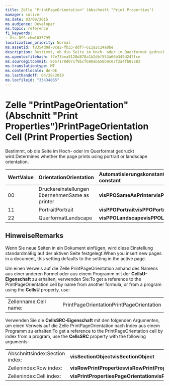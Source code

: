 ```yaml
---
title: Zelle "PrintPageOrientation" (Abschnitt "Print Properties")
manager: soliver
ms.date: 03/09/2015
ms.audience: Developer
ms.topic: reference
f1_keywords:
- Vis_DSS.chm1033795
localization_priority: Normal
ms.assetid: f8354d0d-0ce2-fb33-ddf7-611a2c24a8be
description: Bestimmt, ob die Seite im Hoch- oder im Querformat gedruckt wird.
ms.openlocfilehash: f7e73bea5120d878a1b2dbf553a66b349d247fce
ms.sourcegitcommit: 8657170d071f9bcf680aba50b9c07f2a4fb82283
ms.translationtype: MT
ms.contentlocale: de-DE
ms.lasthandoff: 04/28/2019
ms.locfileid: "33434865"
---
```

# <a name="printpageorientation-cell-print-properties-section"></a><span data-ttu-id="b2303-103">Zelle "PrintPageOrientation" (Abschnitt "Print Properties")</span><span class="sxs-lookup"><span data-stu-id="b2303-103">PrintPageOrientation Cell (Print Properties Section)</span></span>

<span data-ttu-id="b2303-104">Bestimmt, ob die Seite im Hoch- oder im Querformat gedruckt wird.</span><span class="sxs-lookup"><span data-stu-id="b2303-104">Determines whether the page prints using portrait or landscape orientation.</span></span>
  
|<span data-ttu-id="b2303-105">**Wert**</span><span class="sxs-lookup"><span data-stu-id="b2303-105">**Value**</span></span>|<span data-ttu-id="b2303-106">**Orientation**</span><span class="sxs-lookup"><span data-stu-id="b2303-106">**Orientation**</span></span>|<span data-ttu-id="b2303-107">**Automatisierungskonstante**</span><span class="sxs-lookup"><span data-stu-id="b2303-107">**Automation constant**</span></span>|
|:-----|:-----|:-----|
| <span data-ttu-id="b2303-108">0</span><span class="sxs-lookup"><span data-stu-id="b2303-108">0</span></span>  <br/> | <span data-ttu-id="b2303-109">Druckereinstellungen übernehmen</span><span class="sxs-lookup"><span data-stu-id="b2303-109">Same as printer</span></span>  <br/> |<span data-ttu-id="b2303-110">**visPPOSameAsPrinter**</span><span class="sxs-lookup"><span data-stu-id="b2303-110">**visPPOSameAsPrinter**</span></span> <br/> |
| <span data-ttu-id="b2303-111">1</span><span class="sxs-lookup"><span data-stu-id="b2303-111">1</span></span>  <br/> | <span data-ttu-id="b2303-112">Portrait</span><span class="sxs-lookup"><span data-stu-id="b2303-112">Portrait</span></span>  <br/> |<span data-ttu-id="b2303-113">**visPPOPortrait**</span><span class="sxs-lookup"><span data-stu-id="b2303-113">**visPPOPortrait**</span></span> <br/> |
|<span data-ttu-id="b2303-114">2</span><span class="sxs-lookup"><span data-stu-id="b2303-114">2</span></span>  <br/> |<span data-ttu-id="b2303-115">Querformat</span><span class="sxs-lookup"><span data-stu-id="b2303-115">Landscape</span></span>  <br/> |<span data-ttu-id="b2303-116">**visPPOLandscape**</span><span class="sxs-lookup"><span data-stu-id="b2303-116">**visPPOLandscape**</span></span> <br/> |
   
## <a name="remarks"></a><span data-ttu-id="b2303-117">Hinweise</span><span class="sxs-lookup"><span data-stu-id="b2303-117">Remarks</span></span>

<span data-ttu-id="b2303-118">Wenn Sie neue Seiten in ein Dokument einfügen, wird diese Einstellung standardmäßig auf der aktiven Seite festgelegt.</span><span class="sxs-lookup"><span data-stu-id="b2303-118">When you insert new pages in a document, this setting defaults to the setting in the active page.</span></span>
  
<span data-ttu-id="b2303-119">Um einen Verweis auf die Zelle PrintPageOrientation anhand des Namens aus einer anderen Formel oder aus einem Programm mit der **CellsU-Eigenschaft** zu erhalten, verwenden Sie:</span><span class="sxs-lookup"><span data-stu-id="b2303-119">To get a reference to the PrintPageOrientation cell by name from another formula, or from a program using the **CellsU** property, use:</span></span> 
  
|||
|:-----|:-----|
| <span data-ttu-id="b2303-120">Zellenname:</span><span class="sxs-lookup"><span data-stu-id="b2303-120">Cell name:</span></span>  <br/> | <span data-ttu-id="b2303-121">PrintPageOrientation</span><span class="sxs-lookup"><span data-stu-id="b2303-121">PrintPageOrientation</span></span>  <br/> |
   
<span data-ttu-id="b2303-122">Verwenden Sie die **CellsSRC-Eigenschaft** mit den folgenden Argumenten, um einen Verweis auf die Zelle PrintPageOrientation nach Index aus einem Programm zu erhalten:</span><span class="sxs-lookup"><span data-stu-id="b2303-122">To get a reference to the PrintPageOrientation cell by index from a program, use the **CellsSRC** property with the following arguments:</span></span> 
  
|||
|:-----|:-----|
| <span data-ttu-id="b2303-123">Abschnittsindex:</span><span class="sxs-lookup"><span data-stu-id="b2303-123">Section index:</span></span>  <br/> |<span data-ttu-id="b2303-124">**visSectionObject**</span><span class="sxs-lookup"><span data-stu-id="b2303-124">**visSectionObject**</span></span> <br/> |
| <span data-ttu-id="b2303-125">Zeilenindex:</span><span class="sxs-lookup"><span data-stu-id="b2303-125">Row index:</span></span>  <br/> |<span data-ttu-id="b2303-126">**visRowPrintProperties**</span><span class="sxs-lookup"><span data-stu-id="b2303-126">**visRowPrintProperties**</span></span> <br/> |
| <span data-ttu-id="b2303-127">Zeilenindex:</span><span class="sxs-lookup"><span data-stu-id="b2303-127">Cell index:</span></span>  <br/> |<span data-ttu-id="b2303-128">**visPrintPropertiesPageOrientation**</span><span class="sxs-lookup"><span data-stu-id="b2303-128">**visPrintPropertiesPageOrientation**</span></span> <br/> |
   

